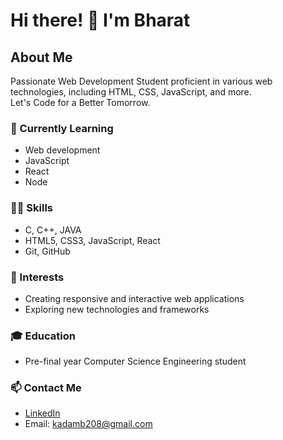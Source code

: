 # Hi there! 👋 I'm Bharat

## About Me

Passionate Web Development Student proficient in various web technologies, including HTML, CSS, JavaScript, and more.  
Let's Code for a Better Tomorrow.

### 🔭 Currently Learning
- Web development
- JavaScript
- React
- Node

### 🧑‍💻 Skills
- C, C++, JAVA
- HTML5, CSS3, JavaScript, React
- Git, GitHub

### 🌱 Interests
- Creating responsive and interactive web applications
- Exploring new technologies and frameworks

### 🎓 Education
- Pre-final year Computer Science Engineering student

### 📫 Contact Me
- [LinkedIn](https://www.linkedin.com/in/bharat-kadam-044aa6247/)
- Email: kadamb208@gmail.com

